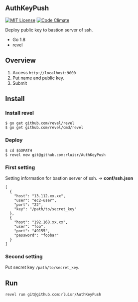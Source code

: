 ## AuthKeyPush
[![MIT License](http://img.shields.io/badge/license-MIT-blue.svg?style=flat)](LICENSE)
[![Code Climate](https://codeclimate.com/github/rluisr/AuthKeyPush/badges/gpa.svg)](https://codeclimate.com/github/rluisr/AuthKeyPush)  

Deploy public key to bastion server of ssh.  
- Go 1.8
- revel

## Overview
1. Access `http://localhost:9000`
2. Put name and public key.
3. Submit

## Install
### Install revel
```
$ go get github.com/revel/revel
$ go get github.com/revel/cmd/revel

```
### Deploy
```
$ cd $GOPATH
$ revel new git@github.com:rluisr/AuthKeyPush
```

### First setting
Setting information for bastion server of ssh. -> **conf/ssh.json**
```
[
  {
    "host": "13.112.xx.xx",
    "user": "ec2-user",
    "port": "22",
    "key": "/path/to/secret_key"
  },
  {
    "host": "192.168.xx.xx",
    "user": "foo",
    "port": "49155",
    "password": "foobar"
  }
]
```

### Second setting
Put secret key `/path/to/secret_key`.

## Run
`revel run git@github.com:rluisr/AuthKeyPush`